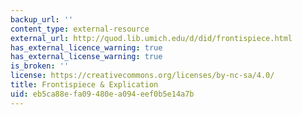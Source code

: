 ```yaml
---
backup_url: ''
content_type: external-resource
external_url: http://quod.lib.umich.edu/d/did/frontispiece.html
has_external_licence_warning: true
has_external_license_warning: true
is_broken: ''
license: https://creativecommons.org/licenses/by-nc-sa/4.0/
title: Frontispiece & Explication
uid: eb5ca88e-fa09-480e-a094-eef0b5e14a7b
---
```

